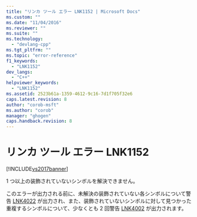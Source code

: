 ```yaml
---
title: "リンカ ツール エラー LNK1152 | Microsoft Docs"
ms.custom: ""
ms.date: "11/04/2016"
ms.reviewer: ""
ms.suite: ""
ms.technology: 
  - "devlang-cpp"
ms.tgt_pltfrm: ""
ms.topic: "error-reference"
f1_keywords: 
  - "LNK1152"
dev_langs: 
  - "C++"
helpviewer_keywords: 
  - "LNK1152"
ms.assetid: 2523b61a-1359-4612-9c16-7d1f705f32e6
caps.latest.revision: 8
author: "corob-msft"
ms.author: "corob"
manager: "ghogen"
caps.handback.revision: 8
---
```

# リンカ ツール エラー LNK1152
[!INCLUDE[vs2017banner](../../assembler/inline/includes/vs2017banner.md)]

1 つ以上の装飾されていないシンボルを解決できません。  
  
 このエラーが出力される前に、未解決の装飾されていない各シンボルについて警告 [LNK4022](../../error-messages/tool-errors/linker-tools-warning-lnk4022.md) が出力され、また、装飾されていないシンボルに対して見つかった重複するシンボルについて、少なくとも 2 回警告 [LNK4002](../../error-messages/tool-errors/linker-tools-warning-lnk4002.md) が出力されます。